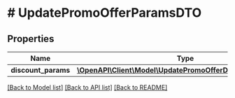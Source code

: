 # # UpdatePromoOfferParamsDTO

## Properties

Name | Type | Description | Notes
------------ | ------------- | ------------- | -------------
**discount_params** | [**\OpenAPI\Client\Model\UpdatePromoOfferDiscountParamsDTO**](UpdatePromoOfferDiscountParamsDTO.md) |  | [optional]

[[Back to Model list]](../../README.md#models) [[Back to API list]](../../README.md#endpoints) [[Back to README]](../../README.md)

